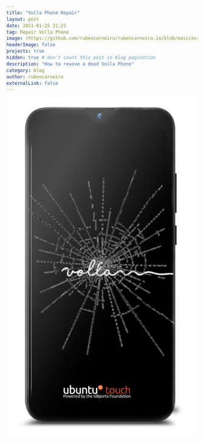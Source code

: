 ```yaml
---
title: "Volla Phone Repair"
layout: post
date: 2021-01-25 21:21
tag: Repair Volla Phone
image: (https://github.com/rubencarneiro/rubencarneiro.io/blob/main/assets/images/brand/bootlogobrand.png?raw=true)
headerImage: false
projects: true
hidden: true # don't count this post in blog pagination
description: "How to revove a dead Volla Phone"
category: blog
author: rubencarneiro
externalLink: false
---
```


![Screenshot](https://github.com/rubencarneiro/rubencarneiro.io/blob/main/assets/images/devices/volla/volla.png?raw=true)